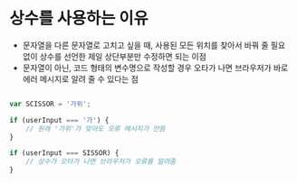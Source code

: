 # 상수를 사용하는 이유

- 문자열을 다른 문자열로 고치고 싶을 때, 사용된 모든 위치를 찾아서 바꿔 줄 필요 없이 상수를 선언한 제일 상단부분만 수정하면 되는 이점
- 문자열이 아닌, 코드 형태의 변수명으로 작성할 경우 오타가 나면 브라우저가 바로 에러 메시지로 알려 줄 수 있다는 점 

```javascript

var SCISSOR = '가위'; 

if (userInput === '가') {
    // 원래 '가위'가 맞아도 오류 메시지가 안뜸 
}

if (userInput === SISSOR) {
    // 상수가 오타가 나면 브라우저가 오류를 알려줌 
}